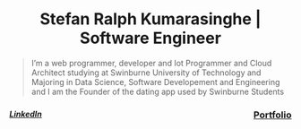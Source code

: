 <h1 align="center">Stefan Ralph Kumarasinghe | Software Engineer</h1>
<blockquote>I’m a web programmer, developer and Iot Programmer and Cloud Architect studying at Swinburne University of Technology and Majoring in Data Science, Software Developement and Engineering and I am the Founder of the dating app used by Swinburne Students</blockquote>
<h3 align="left">
<a style="float:right" href="https://www.linkedin.com/in/stefan-kumarasinghe">Portfolio </a> 


</h3>
<h5>
<a style="float:left" href="https://www.linkedin.com/in/stefan-kumarasinghe"> LinkedIn</a>

</h5>



